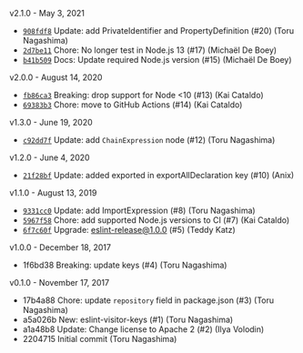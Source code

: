 v2.1.0 - May 3, 2021

- [`908fdf8`](https://github.com/eslint/eslint-visitor-keys/commit/908fdf8c0d9a352c696c8c1f4901280d1a0795f7)
  Update: add PrivateIdentifier and PropertyDefinition (#20) (Toru Nagashima)
- [`2d7be11`](https://github.com/eslint/eslint-visitor-keys/commit/2d7be11e4d13ac702c9fe3c529cadbd75b370146)
  Chore: No longer test in Node.js 13 (#17) (Michaël De Boey)
- [`b41b509`](https://github.com/eslint/eslint-visitor-keys/commit/b41b509b153ecd8d47af46a421122f64e93d4c67)
  Docs: Update required Node.js version (#15) (Michaël De Boey)

v2.0.0 - August 14, 2020

- [`fb86ca3`](https://github.com/eslint/eslint-visitor-keys/commit/fb86ca315daafc84e23ed9005db40b0892b972a6)
  Breaking: drop support for Node <10 (#13) (Kai Cataldo)
- [`69383b3`](https://github.com/eslint/eslint-visitor-keys/commit/69383b372915e33ada094880ecc6b6e8f8c7ca4e)
  Chore: move to GitHub Actions (#14) (Kai Cataldo)

v1.3.0 - June 19, 2020

- [`c92dd7f`](https://github.com/eslint/eslint-visitor-keys/commit/c92dd7ff96f0044dba12d681406a025b92b4c437)
  Update: add `ChainExpression` node (#12) (Toru Nagashima)

v1.2.0 - June 4, 2020

- [`21f28bf`](https://github.com/eslint/eslint-visitor-keys/commit/21f28bf11be5329d740a8bf6bdbcd0ef13bbf1a2)
  Update: added exported in exportAllDeclaration key (#10) (Anix)

v1.1.0 - August 13, 2019

- [`9331cc0`](https://github.com/eslint/eslint-visitor-keys/commit/9331cc09e756e65b9044c9186445a474b037fac6)
  Update: add ImportExpression (#8) (Toru Nagashima)
- [`5967f58`](https://github.com/eslint/eslint-visitor-keys/commit/5967f583b04f17fba9226aaa394e45d476d2b8af)
  Chore: add supported Node.js versions to CI (#7) (Kai Cataldo)
- [`6f7c60f`](https://github.com/eslint/eslint-visitor-keys/commit/6f7c60fef2ceec9f6323202df718321cec45cab0)
  Upgrade: eslint-release@1.0.0 (#5) (Teddy Katz)

v1.0.0 - December 18, 2017

- 1f6bd38 Breaking: update keys (#4) (Toru Nagashima)

v0.1.0 - November 17, 2017

- 17b4a88 Chore: update `repository` field in package.json (#3) (Toru Nagashima)
- a5a026b New: eslint-visitor-keys (#1) (Toru Nagashima)
- a1a48b8 Update: Change license to Apache 2 (#2) (Ilya Volodin)
- 2204715 Initial commit (Toru Nagashima)
